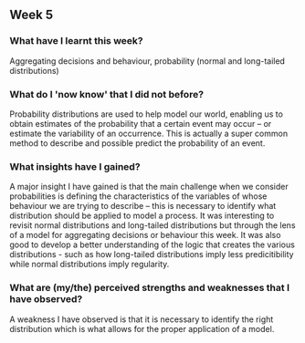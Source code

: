 ## Week 5

### What have I learnt this week?
Aggregating decisions and behaviour, probability (normal and long-tailed distributions)

### What do I 'now know' that I did not before?
Probability distributions are used to help model our world, enabling us to obtain estimates of the probability that a certain event may occur – or estimate the variability of an occurrence. This is actually a super common method to describe and possible predict the probability of an event. 

### What insights have I gained?
A major insight I have gained is that the main challenge when we consider probabilities is defining the characteristics of the variables of whose behaviour we are trying to describe – this is necessary to identify what distribution should be applied to model a process. It was interesting to revisit normal distributions and long-tailed distributions but through the lens of a model for aggregating decisions or behaviour this week. It was also good to develop a better understanding of the logic that creates the various distributions - such as how long-tailed distributions imply less predicitibility while normal distributions imply regularity.

### What are (my/the) perceived strengths and weaknesses that I have observed?
A weakness I have observed is that it is necessary to identify the right distribution which is what allows for the proper application of a model.
